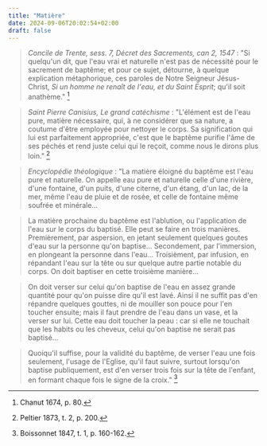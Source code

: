 ```yaml
---
title: "Matière"
date: 2024-09-06T20:02:54+02:00
draft: false
---
```



> *Concile de Trente, sess. 7, Décret des Sacrements, can 2, 1547* : "Si quelqu'un dit, que l'eau vrai et naturelle n'est pas de nécessité pour le sacrement de baptême; et pour ce sujet, détourne, à quelque explication métaphorique, ces paroles de Notre Seigneur Jésus-Christ, *Si un homme ne renaît de l'eau, et du Saint Esprit*; qu'il soit anathème." [^1]

[^1]: Chanut 1674, p. 80.

> *Saint Pierre Canisius, Le grand catéchisme* : "L'élément est de l'eau pure, matière nécessaire, qui, à ne considérer que sa nature, a coutume d'être employée pour nettoyer le corps. Sa signification qui lui est parfaitement appropriée, c'est que le baptême purifie l'âme de ses péchés et rend juste celui qui le reçoit, comme nous le dirons plus loin." [^2]

[^2]: Peltier 1873, t. 2, p. 200.

> *Encyclopédie théologique* : "La matière éloigné du baptême est l'eau pure et naturelle. On appelle eau pure et naturelle celle d'une rivière, d'une fontaine, d'un puits, d'une citerne, d'un étang, d'un lac, de la mer, même l'eau de pluie et de rosée, et celle de fontaine même soufrée et minérale...

> La matière prochaine du baptême est l'ablution, ou l'application de l'eau sur le corps du baptisé. Elle peut se faire en trois manières. Premièrement, par aspersion, en jetant seulement quelques goutes d'eau sur la personne qu'on baptise... Secondement, par l'immersion, en plongeant la personne dans l'eau... Troisièment, par infusion, en répandant l'eau sur la tête ou sur quelque autre partie notable du corps. On doit baptiser en cette troisième manière... 

> On doit verser sur celui qu'on baptise de l'eau en assez grande quantité pour qu'on puisse dire qu'il est lavé. Ainsi il ne suffit pas d'en répandre quelques gouttes, ni de mouiller son pouce pour l'en toucher ensuite; mais il faut prendre de l'eau dans un vase, et la verser sur lui. Cette eau doit toucher la peau : car si elle ne touchait que les habits ou les cheveux, celui qu'on baptise ne serait pas baptisé...

> Quoiqu'il suffise, pour la validité du baptême, de verser l'eau une fois seulement, l'usage de l'Eglise, qu'il faut suivre, surtout lorsqu'on baptise publiquement, est d'en verser trois fois sur la tête de l'enfant, en formant chaque fois le signe de la croix." [^3]

[^3]: Boissonnet 1847, t. 1, p. 160-162.

